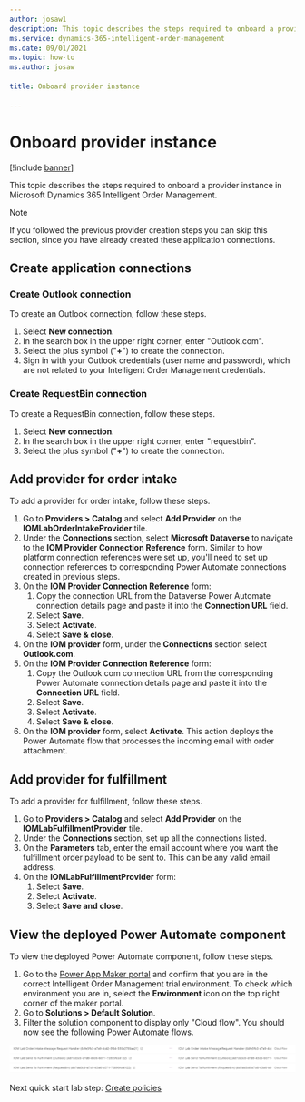 ```yaml
---
author: josaw1
description: This topic describes the steps required to onboard a provider instance in Microsoft Dynamics 365 Intelligent Order Management.
ms.service: dynamics-365-intelligent-order-management
ms.date: 09/01/2021
ms.topic: how-to
ms.author: josaw

title: Onboard provider instance

---
```


# Onboard provider instance

[!include [banner](includes/banner.md)]

This topic describes the steps required to onboard a provider instance in Microsoft Dynamics 365 Intelligent Order Management.

> [!NOTE]
> If you followed the previous provider creation steps you can skip this section, since you have already created these application connections.

## Create application connections

### Create Outlook connection

To create an Outlook connection, follow these steps.

1. Select **New connection**.
1. In the search box in the upper right corner, enter "Outlook.com".
1. Select the plus symbol ("**+**") to create the connection.
1. Sign in with your Outlook credentials (user name and password), which are not related to your Intelligent Order Management credentials.

### Create RequestBin connection

To create a RequestBin connection, follow these steps.

1. Select **New connection**.
1. In the search box in the upper right corner, enter "requestbin".
1. Select the plus symbol ("**+**") to create the connection.

## Add provider for order intake

To add a provider for order intake, follow these steps.

1. Go to **Providers \> Catalog** and select **Add Provider** on the **IOMLabOrderIntakeProvider** tile.
1. Under the **Connections** section, select **Microsoft Dataverse** to navigate to the **IOM Provider Connection Reference** form. Similar to how platform connection references were set up, you'll need to set up connection references to corresponding Power Automate connections created in previous steps.  
1. On the **IOM Provider Connection Reference** form: 
    1. Copy the connection URL from the Dataverse Power Automate connection details page and paste it into the **Connection URL** field.
    1. Select **Save**. 
    1. Select **Activate**.
    1. Select **Save & close**.
1. On the **IOM provider** form, under the **Connections** section select **Outlook.com**.
1. On the **IOM Provider Connection Reference** form: 
    1. Copy the Outlook.com connection URL from the corresponding Power Automate connection details page and paste it into the **Connection URL** field.
    1. Select **Save**. 
    1. Select **Activate**.
    1. Select **Save & close**.
1. On the **IOM provider** form, select **Activate**. This action deploys the Power Automate flow that processes the incoming email with order attachment.

## Add provider for fulfillment 

To add a provider for fulfillment, follow these steps.

1. Go to **Providers \> Catalog** and select **Add Provider** on the **IOMLabFulfillmentProvider** tile.
1. Under the **Connections** section, set up all the connections listed. 
1. On the **Parameters** tab, enter the email account where you want the fulfillment order payload to be sent to. This can be any valid email address. 
1. On the **IOMLabFulfillmentProvider** form: 
    1. Select **Save**. 
    1. Select **Activate**.
    1. Select **Save and close**.

## View the deployed Power Automate component

To view the deployed Power Automate component, follow these steps.

1. Go to the [Power App Maker portal](https://make.powerapps.com) and confirm that you are in the correct Intelligent Order Management trial environment. To check which environment you are in, select the **Environment** icon on the top right corner of the maker portal.
1. Go to **Solutions \> Default Solution**. 
1. Filter the solution component to display only "Cloud flow". You should now see the following Power Automate flows.

![Power Automate cloud flows in Intelligent Order Management](media/lab_power_automate_flows.png)

Next quick start lab step: [Create policies](lab-create-policies.md)

